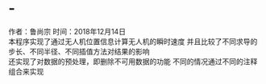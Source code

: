 # -
作者：鲁尚宗 时间：2018年12月14日   
本程序实现了通过无人机位置信息计算无人机的瞬时速度 
并且比较了不同求导的步长、不同半径、不同插值方法对结果的影响  
还实现了对数据的预处理，即删除不可用数据的功能 
不同的情况通过不同的注释组合来实现   
